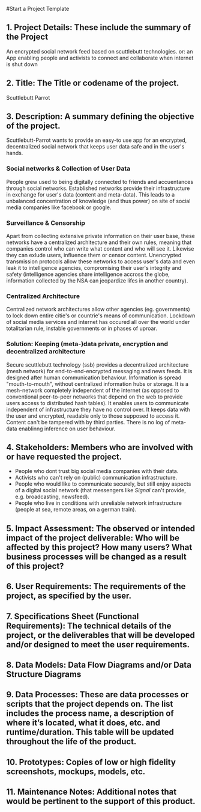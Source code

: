 #Start a Project Template

## 1.	Project Details: These include the summary of the Project
An encrypted social network feed based on scuttlebutt technologies.
or: an App enabling people and activists to connect and collaborate when internet is shut down

## 2.	Title: The Title or codename of the project.
Scuttlebutt Parrot

##	3.	Description: A summary defining the objective of the project.

Scuttlebutt-Parrot wants to provide an easy-to use app for an encrypted, decentralized social network that keeps user data safe and in the user's hands.

### Social networks & Collection of User Data
People grew used to being digitally connected to friends and accuentances through social networks. Established networks provide their infrastructure in exchange for user's data (content and meta-data). This leads to a unbalanced concentration of knowledge (and thus power) on site of social media companies like facebook or google.

### Surveillance & Censorship
Apart from collecting extensive private information on their user base, these networks have a centralized architecture and their own rules, meaning that companies control who can write what content and who will see it. Likewise they can exlude users, influence them or censor content. Unencrypted transmission protocols allow these networks to access user's data and even leak it to intelligence agencies, compromising their user's integrity and safety (intelligence agencies share intelligence accross the globe, information collected by the NSA can jeopardize lifes in another country).

### Centralized Architecture
Centralized network architectures allow other agencies (eg. governments) to lock down entire citie's or countrie's means of communication. Lockdown of social media services and internet has occured all over the world under totalitarian rule, instable governments or in phases of uproar.

### Solution: Keeping (meta-)data private, encryption and decentralized architecture
Secure scuttlebutt technology (ssb) provides a decentralized architecture (mesh network) for end-to-end-encrypted messaging and news feeds. It is designed after human communication behaviour. Information is spread "mouth-to-mouth", without centralized information hubs or storage. It is a mesh-network completely independent of the internet (as opposed to conventional peer-to-peer networks that depend on the web to provide users access to distributed hash tables). It enables users to communicate independent of infrastructure they have no control over. It keeps data with the user and encrypted, readable only to those supposed to access it. Content can't be tampered with by third parties. There is no log of meta-data enablinng inference on user behaviour.


##	4.	Stakeholders: Members who are involved with or have requested the project.
- People who dont trust big social media companies with their data.
- Activists who can't rely on (public) communication infrastructure.
- People who would like to communicate securely, but still enjoy aspects of a digital social network (that messengers like *Signal* can't provide, e.g. broadcasting, newsfeed).
- People who live in conditions with unreliable network infrastructure (people at sea, remote areas, on a german train).

##	5.	Impact Assessment: The observed or intended impact of the project deliverable: Who will be affected by this project? How many users? What business processes will be changed as a result of this project?


##	6.	User Requirements: The requirements of the project, as specified by the user.

##	7.	Specifications Sheet (Functional Requirements): The technical details of the project, or the deliverables that will be developed and/or designed to meet the user requirements.

##	8.	Data Models: Data Flow Diagrams and/or Data Structure Diagrams

##	9.	Data Processes: These are data processes or scripts that the project depends on. The list includes the process name, a description of where it’s located, what it does, etc. and runtime/duration. This table will be updated throughout the life of the product.

##	10.	Prototypes: Copies of low or high fidelity screenshots, mockups, models, etc.

##	11.	Maintenance Notes: Additional notes that would be pertinent to the support of this product.
